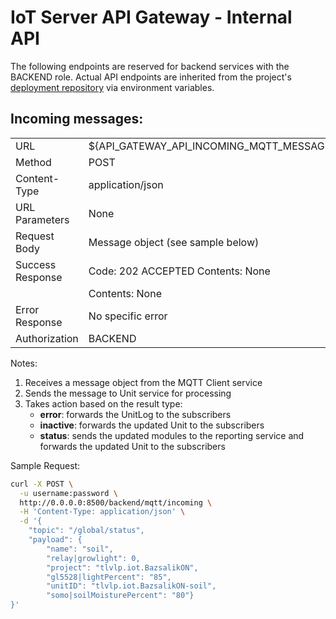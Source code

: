 # IoT Server API Gateway - Internal API

The following endpoints are reserved for backend services with the BACKEND role.
Actual API endpoints are inherited from the project's [deployment repository](https://github.com/tlvlp/iot-server-deployment) via environment variables.

##  Incoming messages:
| | |
| :--- | :--- |
| URL | ${API_GATEWAY_API_INCOMING_MQTT_MESSAGE} |
| Method | POST |
| Content-Type | application/json |
| URL Parameters | None |
| Request Body | Message object (see sample below) |
| Success Response | Code: 202 ACCEPTED Contents: None |
| | Contents: None |
| Error Response | No specific error |
| Authorization | BACKEND |

Notes: 
1. Receives a message object from the MQTT Client service
2. Sends the message to Unit service for processing
3. Takes action based on the result type:
    - **error**: forwards the UnitLog to the subscribers
    - **inactive**: forwards the updated Unit to the subscribers
    - **status**: sends the updated modules to the reporting service and forwards the updated Unit to the subscribers 

Sample Request:
```bash
curl -X POST \
  -u username:password \
  http://0.0.0.0:8500/backend/mqtt/incoming \
  -H 'Content-Type: application/json' \
  -d '{
	"topic": "/global/status",
	"payload": {
		"name": "soil", 
		"relay|growlight": 0, 
		"project": "tlvlp.iot.BazsalikON", 
		"gl5528|lightPercent": "85", 
		"unitID": "tlvlp.iot.BazsalikON-soil", 
		"somo|soilMoisturePercent": "80"}
}'
```
